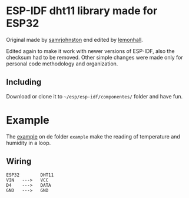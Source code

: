 # ESP-IDF dht11 library made for ESP32

Original made by [samrjohnston](https://github.com/samrjohnston/ESP32Projects) end edited by [lemonhall](https://github.com/lemonhall/esp32_dht11).

Edited again to make it work with newer versions of ESP-IDF, also the checksum had to be removed. Other simple changes were made only for personal code methodology and organization.

## Including

Download or clone it to `~/esp/esp-idf/componentes/` folder and have fun.

# Example

The [example](https://github.com/Vitorsulzbach/Esp32-dht11/blob/master/example/dht11_ESP32_example.c) on de folder `example` make the reading of temperature and humidity in a loop.

## Wiring

```
ESP32        DHT11
VIN   --->   VCC
D4    --->   DATA
GND   --->   GND
```
